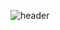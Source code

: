 ![header](https://capsule-render.vercel.app/api?type=rounded&height=200&color=gradient&text=KimHonghyeon'sgithub&animation=fadeIn)
